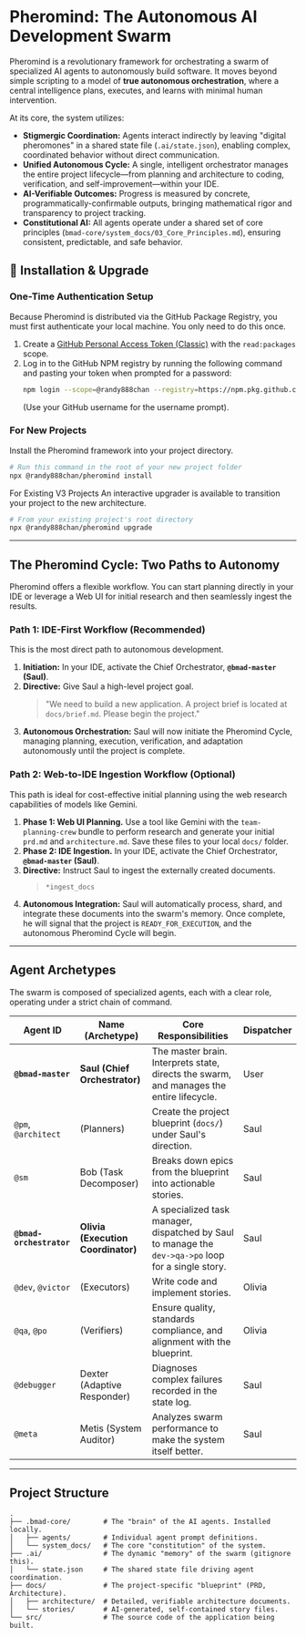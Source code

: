 # Pheromind: The Autonomous AI Development Swarm

Pheromind is a revolutionary framework for orchestrating a swarm of specialized AI agents to autonomously build software. It moves beyond simple scripting to a model of **true autonomous orchestration**, where a central intelligence plans, executes, and learns with minimal human intervention.

At its core, the system utilizes:

- **Stigmergic Coordination:** Agents interact indirectly by leaving "digital pheromones" in a shared state file (`.ai/state.json`), enabling complex, coordinated behavior without direct communication.
- **Unified Autonomous Cycle:** A single, intelligent orchestrator manages the entire project lifecycle—from planning and architecture to coding, verification, and self-improvement—within your IDE.
- **AI-Verifiable Outcomes:** Progress is measured by concrete, programmatically-confirmable outputs, bringing mathematical rigor and transparency to project tracking.
- **Constitutional AI:** All agents operate under a shared set of core principles (`bmad-core/system_docs/03_Core_Principles.md`), ensuring consistent, predictable, and safe behavior.

## 🚀 Installation & Upgrade

### One-Time Authentication Setup
Because Pheromind is distributed via the GitHub Package Registry, you must first authenticate your local machine. You only need to do this once.

1.  Create a [GitHub Personal Access Token (Classic)](https://github.com/settings/tokens/new) with the `read:packages` scope.
2.  Log in to the GitHub NPM registry by running the following command and pasting your token when prompted for a password:
    ```bash
    npm login --scope=@randy888chan --registry=https://npm.pkg.github.com
    ```
    (Use your GitHub username for the username prompt).

### For New Projects
Install the Pheromind framework into your project directory.
```bash
# Run this command in the root of your new project folder
npx @randy888chan/pheromind install
```


For Existing V3 Projects
An interactive upgrader is available to transition your project to the new architecture.
```bash
# From your existing project's root directory
npx @randy888chan/pheromind upgrade
```

---
## The Pheromind Cycle: Two Paths to Autonomy

Pheromind offers a flexible workflow. You can start planning directly in your IDE or leverage a Web UI for initial research and then seamlessly ingest the results.

### Path 1: IDE-First Workflow (Recommended)

This is the most direct path to autonomous development.

1.  **Initiation:** In your IDE, activate the Chief Orchestrator, **`@bmad-master` (Saul)**.
2.  **Directive:** Give Saul a high-level project goal.
    > "We need to build a new application. A project brief is located at `docs/brief.md`. Please begin the project."
3.  **Autonomous Orchestration:** Saul will now initiate the Pheromind Cycle, managing planning, execution, verification, and adaptation autonomously until the project is complete.

### Path 2: Web-to-IDE Ingestion Workflow (Optional)

This path is ideal for cost-effective initial planning using the web research capabilities of models like Gemini.

1.  **Phase 1: Web UI Planning.** Use a tool like Gemini with the `team-planning-crew` bundle to perform research and generate your initial `prd.md` and `architecture.md`. Save these files to your local `docs/` folder.
2.  **Phase 2: IDE Ingestion.** In your IDE, activate the Chief Orchestrator, **`@bmad-master` (Saul)**.
3.  **Directive:** Instruct Saul to ingest the externally created documents.
    > `*ingest_docs`
4.  **Autonomous Integration:** Saul will automatically process, shard, and integrate these documents into the swarm's memory. Once complete, he will signal that the project is `READY_FOR_EXECUTION`, and the autonomous Pheromind Cycle will begin.

---

## Agent Archetypes

The swarm is composed of specialized agents, each with a clear role, operating under a strict chain of command.

| Agent ID              | Name (Archetype)                     | Core Responsibilities                                          | Dispatcher |
| --------------------- | ------------------------------------ | -------------------------------------------------------------- | ---------- |
| **`@bmad-master`**      | **Saul (Chief Orchestrator)**        | The master brain. Interprets state, directs the swarm, and manages the entire lifecycle. | User |
| `@pm`, `@architect`   | (Planners)                           | Create the project blueprint (`docs/`) under Saul's direction. | Saul |
| `@sm`                 | Bob (Task Decomposer)                | Breaks down epics from the blueprint into actionable stories. | Saul |
| **`@bmad-orchestrator`** | **Olivia (Execution Coordinator)**   | A specialized task manager, dispatched by Saul to manage the `dev->qa->po` loop for a single story. | Saul |
| `@dev`, `@victor`     | (Executors)                          | Write code and implement stories.                              | Olivia |
| `@qa`, `@po`          | (Verifiers)                          | Ensure quality, standards compliance, and alignment with the blueprint. | Olivia |
| `@debugger`           | Dexter (Adaptive Responder)          | Diagnoses complex failures recorded in the state log.          | Saul |
| `@meta`               | Metis (System Auditor)               | Analyzes swarm performance to make the system itself better.   | Saul |

---

## Project Structure

```plaintext
.
├── .bmad-core/        # The "brain" of the AI agents. Installed locally.
│   ├── agents/        # Individual agent prompt definitions.
│   └── system_docs/   # The core "constitution" of the system.
├── .ai/               # The dynamic "memory" of the swarm (gitignore this).
│   └── state.json     # The shared state file driving agent coordination.
├── docs/              # The project-specific "blueprint" (PRD, Architecture).
│   ├── architecture/  # Detailed, verifiable architecture documents.
│   └── stories/       # AI-generated, self-contained story files.
└── src/               # The source code of the application being built.
```
